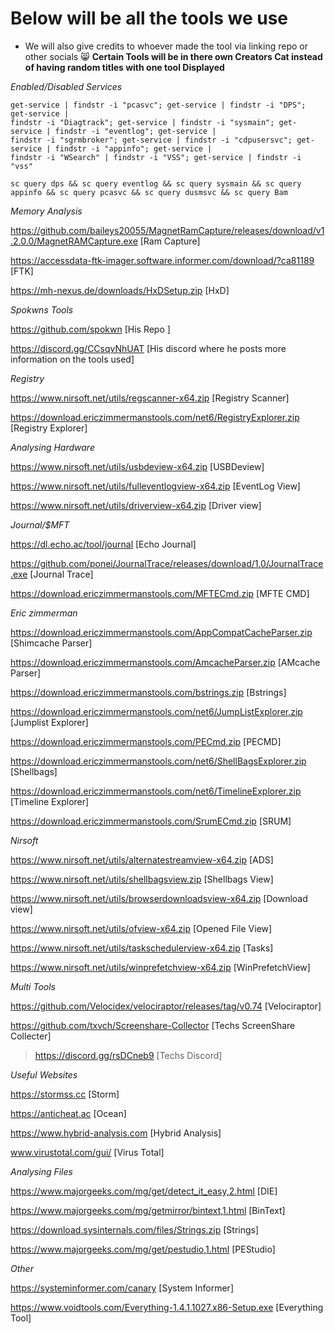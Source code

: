 # Below will be all the tools we use 
* We will also give credits to whoever made the tool via linking repo or other socials 😸
**Certain Tools will be in there own Creators Cat instead of having random titles with one tool Displayed**

_Enabled/Disabled Services_
```
get-service | findstr -i "pcasvc"; get-service | findstr -i "DPS"; get-service | 
findstr -i "Diagtrack"; get-service | findstr -i "sysmain"; get-service | findstr -i "eventlog"; get-service | 
findstr -i "sgrmbroker"; get-service | findstr -i "cdpusersvc"; get-service | findstr -i "appinfo"; get-service |
findstr -i "WSearch" | findstr -i "VSS"; get-service | findstr -i "vss"

sc query dps && sc query eventlog && sc query sysmain && sc query appinfo && sc query pcasvc && sc query dusmsvc && sc query Bam
```
_Memory Analysis_

https://github.com/baileys20055/MagnetRamCapture/releases/download/v1.2.0.0/MagnetRAMCapture.exe [Ram Capture]

https://accessdata-ftk-imager.software.informer.com/download/?ca81189 [FTK]

https://mh-nexus.de/downloads/HxDSetup.zip [HxD]

_Spokwns Tools_

https://github.com/spokwn [His Repo ]

https://discord.gg/CCsqvNhUAT [His discord where he posts more information on the tools used]

_Registry_

https://www.nirsoft.net/utils/regscanner-x64.zip [Registry Scanner] 

https://download.ericzimmermanstools.com/net6/RegistryExplorer.zip [Registry Explorer]

_Analysing Hardware_

https://www.nirsoft.net/utils/usbdeview-x64.zip [USBDeview]

https://www.nirsoft.net/utils/fulleventlogview-x64.zip [EventLog View]

https://www.nirsoft.net/utils/driverview-x64.zip [Driver view]

_Journal/$MFT_

https://dl.echo.ac/tool/journal [Echo Journal]

https://github.com/ponei/JournalTrace/releases/download/1.0/JournalTrace.exe [Journal Trace]

https://download.ericzimmermanstools.com/MFTECmd.zip [MFTE CMD]

_Eric zimmerman_

https://download.ericzimmermanstools.com/AppCompatCacheParser.zip [Shimcache Parser]

https://download.ericzimmermanstools.com/AmcacheParser.zip [AMcache Parser]

https://download.ericzimmermanstools.com/bstrings.zip [Bstrings]

https://download.ericzimmermanstools.com/net6/JumpListExplorer.zip [Jumplist Explorer]

https://download.ericzimmermanstools.com/PECmd.zip [PECMD]

https://download.ericzimmermanstools.com/net6/ShellBagsExplorer.zip [Shellbags]

https://download.ericzimmermanstools.com/net6/TimelineExplorer.zip [Timeline Explorer]

https://download.ericzimmermanstools.com/SrumECmd.zip [SRUM]


_Nirsoft_

https://www.nirsoft.net/utils/alternatestreamview-x64.zip [ADS]

https://www.nirsoft.net/utils/shellbagsview.zip [Shellbags View]

https://www.nirsoft.net/utils/browserdownloadsview-x64.zip [Download view]

https://www.nirsoft.net/utils/ofview-x64.zip [Opened File View]

https://www.nirsoft.net/utils/taskschedulerview-x64.zip [Tasks]

https://www.nirsoft.net/utils/winprefetchview-x64.zip [WinPrefetchView]

_Multi Tools_

https://github.com/Velocidex/velociraptor/releases/tag/v0.74 [Velociraptor]

https://github.com/txvch/Screenshare-Collector [Techs ScreenShare Collecter] 

> https://discord.gg/rsDCneb9 [Techs Discord]

_Useful Websites_

https://stormss.cc [Storm]

https://anticheat.ac [Ocean]

https://www.hybrid-analysis.com [Hybrid Analysis]

www.virustotal.com/gui/ [Virus Total]

_Analysing Files_

https://www.majorgeeks.com/mg/get/detect_it_easy,2.html [DIE]

https://www.majorgeeks.com/mg/getmirror/bintext,1.html [BinText]

https://download.sysinternals.com/files/Strings.zip [Strings]

https://www.majorgeeks.com/mg/get/pestudio,1.html [PEStudio]

_Other_

https://systeminformer.com/canary [System Informer]

https://www.voidtools.com/Everything-1.4.1.1027.x86-Setup.exe [Everything Tool]

